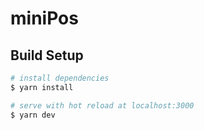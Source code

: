 # miniPos

## Build Setup

```bash
# install dependencies
$ yarn install

# serve with hot reload at localhost:3000
$ yarn dev

```

